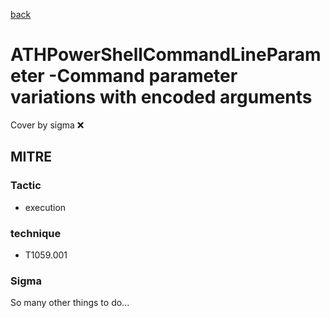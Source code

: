 [back](../index.md)
# ATHPowerShellCommandLineParameter -Command parameter variations with encoded arguments
Cover by sigma :x: 

## MITRE
### Tactic
  - execution

### technique
  - T1059.001

### Sigma

 So many other things to do...